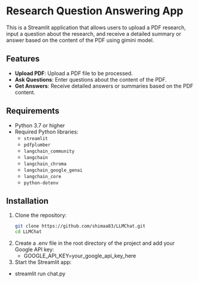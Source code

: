 # Research Question Answering App

This is a Streamlit application that allows users to upload a PDF research, input a question about the research, and receive a detailed summary or answer based on the content of the PDF using gimini model.

## Features

- **Upload PDF**: Upload a PDF file to be processed.
- **Ask Questions**: Enter questions about the content of the PDF.
- **Get Answers**: Receive detailed answers or summaries based on the PDF content.

## Requirements

- Python 3.7 or higher
- Required Python libraries:
  - `streamlit`
  - `pdfplumber`
  - `langchain_community`
  - `langchain`
  - `langchain_chroma`
  - `langchain_google_genai`
  - `langchain_core`
  - `python-dotenv`

## Installation

1. Clone the repository:
   ```bash
   git clone https://github.com/shimaa83/LLMChat.git
   cd LLMChat
2. Create a .env file in the root directory of the project and add your Google API key:
      - GOOGLE_API_KEY=your_google_api_key_here
3. Start the Streamlit app:
  -  streamlit run chat.py






